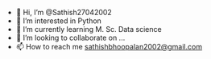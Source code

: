 - 👋 Hi, I’m @Sathish27042002
- 👀 I’m interested in Python
- 🌱 I’m currently learning M. Sc. Data science
- 💞️ I’m looking to collaborate on ...
- 📫 How to reach me sathishbhoopalan2002@gmail.com

<!---
Sathish27042002/Sathish27042002 is a ✨ special ✨ repository because its `README.md` (this file) appears on your GitHub profile.
You can click the Preview link to take a look at your changes.
--->
